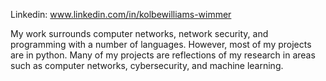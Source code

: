 Linkedin: www.linkedin.com/in/kolbewilliams-wimmer

My work surrounds computer networks, network security, and programming with a number of languages. However, most of my projects are in python. Many of my projects are reflections of my research in areas such as computer networks, cybersecurity, and machine learning.
